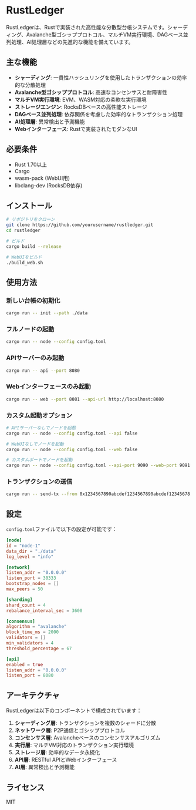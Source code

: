 # RustLedger

RustLedgerは、Rustで実装された高性能な分散型台帳システムです。シャーディング、Avalanche型ゴシッププロトコル、マルチVM実行環境、DAGベース並列処理、AI処理層などの先進的な機能を備えています。

## 主な機能

- **シャーディング**: 一貫性ハッシュリングを使用したトランザクションの効率的な分散処理
- **Avalanche型ゴシッププロトコル**: 高速なコンセンサスと耐障害性
- **マルチVM実行環境**: EVM、WASM対応の柔軟な実行環境
- **ストレージエンジン**: RocksDBベースの高性能ストレージ
- **DAGベース並列処理**: 依存関係を考慮した効率的なトランザクション処理
- **AI処理層**: 異常検出と予測機能
- **Webインターフェース**: Rustで実装されたモダンなUI

## 必要条件

- Rust 1.70以上
- Cargo
- wasm-pack (WebUI用)
- libclang-dev (RocksDB依存)

## インストール

```bash
# リポジトリをクローン
git clone https://github.com/yourusername/rustledger.git
cd rustledger

# ビルド
cargo build --release

# WebUIをビルド
./build_web.sh
```

## 使用方法

### 新しい台帳の初期化

```bash
cargo run -- init --path ./data
```

### フルノードの起動

```bash
cargo run -- node --config config.toml
```

### APIサーバーのみ起動

```bash
cargo run -- api --port 8080
```

### Webインターフェースのみ起動

```bash
cargo run -- web --port 8081 --api-url http://localhost:8080
```

### カスタム起動オプション

```bash
# APIサーバーなしでノードを起動
cargo run -- node --config config.toml --api false

# WebUIなしでノードを起動
cargo run -- node --config config.toml --web false

# カスタムポートでノードを起動
cargo run -- node --config config.toml --api-port 9090 --web-port 9091
```

### トランザクションの送信

```bash
cargo run -- send-tx --from 0x1234567890abcdef1234567890abcdef12345678 --to 0xabcdef1234567890abcdef1234567890abcdef12 --amount 1000 --fee 10
```

## 設定

`config.toml`ファイルで以下の設定が可能です：

```toml
[node]
id = "node-1"
data_dir = "./data"
log_level = "info"

[network]
listen_addr = "0.0.0.0"
listen_port = 30333
bootstrap_nodes = []
max_peers = 50

[sharding]
shard_count = 4
rebalance_interval_sec = 3600

[consensus]
algorithm = "avalanche"
block_time_ms = 2000
validators = []
min_validators = 4
threshold_percentage = 67

[api]
enabled = true
listen_addr = "0.0.0.0"
listen_port = 8080
```

## アーキテクチャ

RustLedgerは以下のコンポーネントで構成されています：

1. **シャーディング層**: トランザクションを複数のシャードに分散
2. **ネットワーク層**: P2P通信とゴシッププロトコル
3. **コンセンサス層**: Avalancheベースのコンセンサスアルゴリズム
4. **実行層**: マルチVM対応のトランザクション実行環境
5. **ストレージ層**: 効率的なデータ永続化
6. **API層**: RESTful APIとWebインターフェース
7. **AI層**: 異常検出と予測機能

## ライセンス

MIT
